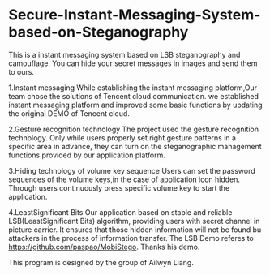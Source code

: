 # Secure-Instant-Messaging-System-based-on-Steganography
This is a instant messaging system based on LSB steganography and camouflage. You can hide your secret messages in images and send them to ours.

1.Instant messaging
While establishing the instant messaging platform,Our team chose the solutions of Tencent cloud communication.
we established instant messaging platform and improved some basic functions by updating the original DEMO of Tencent cloud.

2.Gesture recognition technology
The project used the gesture recognition technology.
Only while users properly set right gesture patterns in a specific area in advance, they can turn on the steganographic management functions provided by our application platform.

3.Hiding technology of volume key sequence
Users can set the password sequences of the volume keys,in the case of application icon hidden. Through users continuously press specific volume key to start the application.

4.LeastSignificant Bits
Our application based on stable and reliable LSB(LeastSignificant Bits) algorithm, providing users with secret channel in picture carrier. 
It ensures that those hidden information will not be found bu attackers in the process of information transfer.
The LSB Demo referes to https://github.com/paspao/MobiStego. Thanks his demo.

This program is designed by the group of Ailwyn Liang.
